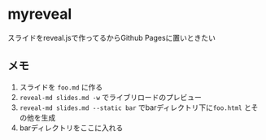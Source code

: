# myreveal

スライドをreveal.jsで作ってるからGithub Pagesに置いときたい

## メモ

1. スライドを `foo.md` に作る
1. `reveal-md slides.md -w` でライブリロードのプレビュー
1. `reveal-md slides.md --static bar` でbarディレクトリ下に`foo.html` とその他を生成
1. barディレクトリをここに入れる
